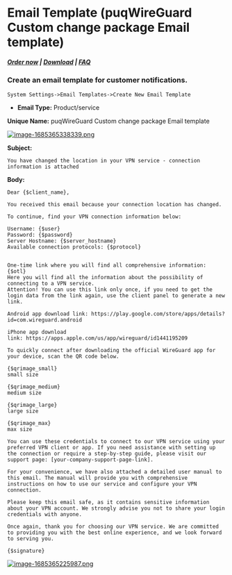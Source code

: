 # Email Template (puqWireGuard Custom change package Email template)

#####  [Order now](https://panel.puqcloud.com/index.php?rp=/store/whmcs-module-wireguard-vpn) | [Download](https://download.puqcloud.com/WHMCS/servers/PUQ_WHMCS-WireGuard-VPN/) | [FAQ](https://faq.puqcloud.com/)

### Create an email template for customer notifications.

```
System Settings->Email Templates->Create New Email Template
```

- **Email Type:** Product/service

**Unique Name:** puqWireGuard Custom change package Email template

[![image-1685365338339.png](https://doc.puq.info/uploads/images/gallery/2023-05/scaled-1680-/image-1685365338339.png)](https://doc.puq.info/uploads/images/gallery/2023-05/image-1685365338339.png)

**Subject:**

```
You have changed the location in your VPN service - connection information is attached
```

**Body:**

```
Dear {$client_name},

You received this email because your connection location has changed.

To continue, find your VPN connection information below:

Username: {$user}
Password: {$password}
Server Hostname: {$server_hostname}
Available connection protocols: {$protocol}


One-time link where you will find all comprehensive information:
{$otl}
Here you will find all the information about the possibility of connecting to a VPN service.
Attention! You can use this link only once, if you need to get the login data from the link again, use the client panel to generate a new link.

Android app download link: https://play.google.com/store/apps/details?id=com.wireguard.android

iPhone app download link: https://apps.apple.com/us/app/wireguard/id1441195209

To quickly connect after downloading the official WireGuard app for your device, scan the QR code below.

{$qrimage_small}
small size

{$qrimage_medium}
medium size

{$qrimage_large}
large size

{$qrimage_max}
max size

You can use these credentials to connect to our VPN service using your preferred VPN client or app. If you need assistance with setting up the connection or require a step-by-step guide, please visit our support page: [your-company-support-page-link].

For your convenience, we have also attached a detailed user manual to this email. The manual will provide you with comprehensive instructions on how to use our service and configure your VPN connection.

Please keep this email safe, as it contains sensitive information about your VPN account. We strongly advise you not to share your login credentials with anyone.

Once again, thank you for choosing our VPN service. We are committed to providing you with the best online experience, and we look forward to serving you.

{$signature}
```

[![image-1685365225987.png](https://doc.puq.info/uploads/images/gallery/2023-05/scaled-1680-/image-1685365225987.png)](https://doc.puq.info/uploads/images/gallery/2023-05/image-1685365225987.png)
